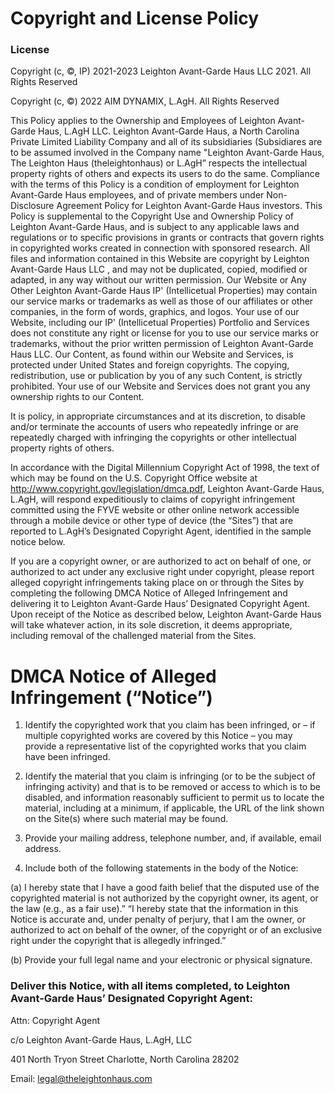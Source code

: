 # Copyright and License Policy

### License 
Copyright (c, ©, IP) 2021-2023 Leighton Avant-Garde Haus LLC 2021. All Rights Reserved

Copyright (c, ©) 2022 AIM DYNAMIX, L.AgH. All Rights Reserved  


This Policy applies to the Ownership and Employees of Leighton Avant-Garde Haus, L.AgH LLC. Leighton Avant-Garde Haus, a North Carolina Private Limited Liability Company and all of its subsidiaries (Subsidiares are to be assumed involved in the Company name "Leighton Avant-Garde Haus, The Leighton Haus (theleightonhaus) or L.AgH” respects the intellectual property rights of others and expects its users to do the same.
Compliance with the terms of this Policy is a condition of employment for Leighton Avant-Garde Haus employees, and of private members under Non-Disclosure Agreement Policy for Leighton Avant-Garde Haus investors. This Policy is supplemental to the Copyright Use and Ownership Policy of Leighton Avant-Garde Haus, and is subject to any applicable laws and regulations or to specific provisions in grants or contracts that govern rights in copyrighted works created in connection with sponsored research.
 All files and information contained in this Website are copyright by Leighton Avant-Garde Haus LLC , and may not be duplicated, copied, modified or adapted, in any way without our written permission. Our Website or Any Other Leighton Avant-Garde Haus IP' (Intellicetual Properties) may contain our service marks or trademarks as well as those of our affiliates or other companies, in the form of words, graphics, and logos. Your use of our Website, including our IP' (Intellicetual Properties) Portfolio and Services does not constitute any right or license for you to use our service marks or trademarks, without the prior written permission of Leighton Avant-Garde Haus LLC. Our Content, as found within our Website and Services, is protected under United States and foreign copyrights. The copying, redistribution, use or publication by you of any such Content, is strictly prohibited. Your use of our Website and Services does not grant you any ownership rights to our Content. 


 It is  policy, in appropriate circumstances and at its discretion, to disable and/or terminate the accounts of users who repeatedly infringe or are repeatedly charged with infringing the copyrights or other intellectual property rights of others.

 In accordance with the Digital Millennium Copyright Act of 1998, the text of which may be found on the U.S. Copyright Office website at http://www.copyright.gov/legislation/dmca.pdf, Leighton Avant-Garde Haus, L.AgH, will respond expeditiously to claims of copyright infringement committed using the FYVE website or other online network accessible through a mobile device or other type of device (the “Sites”) that are reported to L.AgH’s Designated Copyright Agent, identified in the sample notice below.

 If you are a copyright owner, or are authorized to act on behalf of one, or authorized to act under any exclusive right under copyright, please report alleged copyright infringements taking place on or through the Sites by completing the following DMCA Notice of Alleged Infringement and delivering it to Leighton Avant-Garde Haus’ Designated Copyright Agent. Upon receipt of the Notice as described below, Leighton Avant-Garde Haus will take whatever action, in its sole discretion, it deems appropriate, including removal of the challenged material from the Sites.
 
# DMCA Notice of Alleged Infringement (“Notice”)
 1. Identify the copyrighted work that you claim has been infringed, or – if multiple copyrighted works are covered by this Notice – you may provide a representative list of the copyrighted works that you claim have been infringed.

 2. Identify the material that you claim is infringing (or to be the subject of infringing activity) and that is to be removed or access to which is to be disabled, and information reasonably sufficient to permit us to locate the material, including at a minimum, if applicable, the URL of the link shown on the Site(s) where such material may be found.

 3. Provide your mailing address, telephone number, and, if available, email address.

 4. Include both of the following statements in the body of the Notice:

 (a) I hereby state that I have a good faith belief that the disputed use of the copyrighted material is not authorized by the copyright owner, its agent, or the law (e.g., as a fair use).”
“I hereby state that the information in this Notice is accurate and, under penalty of perjury, that I am the owner, or authorized to act on behalf of the owner, of the copyright or of an exclusive right under the copyright that is allegedly infringed.”

 (b) Provide your full legal name and your electronic or physical signature.

### Deliver this Notice, with all items completed, to Leighton Avant-Garde Haus’ Designated Copyright Agent:  
Attn: Copyright Agent  

c/o Leighton Avant-Garde Haus, L.AgH, LLC 

401 North Tryon Street Charlotte, North Carolina 28202

Email: legal@theleightonhaus.com
